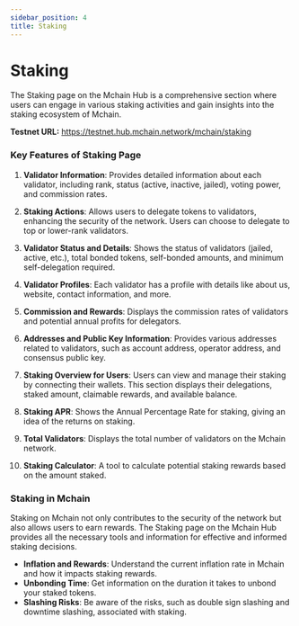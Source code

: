 ```yaml
---
sidebar_position: 4
title: Staking
---
```


# Staking

The Staking page on the Mchain Hub is a comprehensive section where users can engage in various staking activities and gain insights into the staking ecosystem of Mchain.

**Testnet URL:** https://testnet.hub.mchain.network/mchain/staking

### Key Features of Staking Page

1. **Validator Information**: Provides detailed information about each validator, including rank, status (active, inactive, jailed), voting power, and commission rates.

2. **Staking Actions**: Allows users to delegate tokens to validators, enhancing the security of the network. Users can choose to delegate to top or lower-rank validators.

3. **Validator Status and Details**: Shows the status of validators (jailed, active, etc.), total bonded tokens, self-bonded amounts, and minimum self-delegation required.

4. **Validator Profiles**: Each validator has a profile with details like about us, website, contact information, and more.

5. **Commission and Rewards**: Displays the commission rates of validators and potential annual profits for delegators.

6. **Addresses and Public Key Information**: Provides various addresses related to validators, such as account address, operator address, and consensus public key.

7. **Staking Overview for Users**: Users can view and manage their staking by connecting their wallets. This section displays their delegations, staked amount, claimable rewards, and available balance.

8. **Staking APR**: Shows the Annual Percentage Rate for staking, giving an idea of the returns on staking.

9. **Total Validators**: Displays the total number of validators on the Mchain network.

10. **Staking Calculator**: A tool to calculate potential staking rewards based on the amount staked.

### Staking in Mchain

Staking on Mchain not only contributes to the security of the network but also allows users to earn rewards. The Staking page on the Mchain Hub provides all the necessary tools and information for effective and informed staking decisions.

- **Inflation and Rewards**: Understand the current inflation rate in Mchain and how it impacts staking rewards.
- **Unbonding Time**: Get information on the duration it takes to unbond your staked tokens.
- **Slashing Risks**: Be aware of the risks, such as double sign slashing and downtime slashing, associated with staking.

